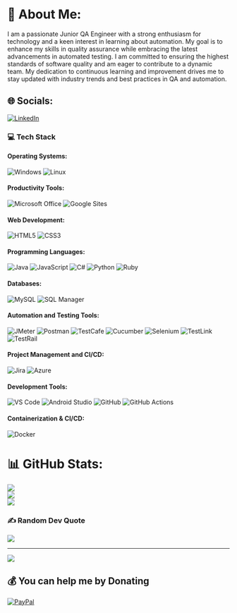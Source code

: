 # 💫 About Me:
I am a passionate Junior QA Engineer with a strong enthusiasm for technology and a keen interest in learning about automation. My goal is to enhance my skills in quality assurance while embracing the latest advancements in automated testing. I am committed to ensuring the highest standards of software quality and am eager to contribute to a dynamic team. My dedication to continuous learning and improvement drives me to stay updated with industry trends and best practices in QA and automation.


## 🌐 Socials:
[![LinkedIn](https://img.shields.io/badge/LinkedIn-%230077B5.svg?logo=linkedin&logoColor=white)](https://linkedin.com/in/www.linkedin.com/in/josé-odé-795b14311) 

### 💻 **Tech Stack**

#### **Operating Systems**:
![Windows](https://img.shields.io/badge/windows-%230078D4.svg?style=for-the-badge&logo=windows&logoColor=white) 
![Linux](https://img.shields.io/badge/linux-%23FCC624.svg?style=for-the-badge&logo=linux&logoColor=white)

#### **Productivity Tools**:
![Microsoft Office](https://img.shields.io/badge/microsoftoffice-%23D83B01.svg?style=for-the-badge&logo=microsoftoffice&logoColor=white)
![Google Sites](https://img.shields.io/badge/google%20sites-%234285F4.svg?style=for-the-badge&logo=googlesites&logoColor=white)

#### **Web Development**:
![HTML5](https://img.shields.io/badge/html5-%23E34F26.svg?style=for-the-badge&logo=html5&logoColor=white)
![CSS3](https://img.shields.io/badge/css3-%231572B6.svg?style=for-the-badge&logo=css3&logoColor=white)

#### **Programming Languages**:
![Java](https://img.shields.io/badge/java-%23ED8B00.svg?style=for-the-badge&logo=openjdk&logoColor=white) 
![JavaScript](https://img.shields.io/badge/javascript-%23323330.svg?style=for-the-badge&logo=javascript&logoColor=%23F7DF1E) 
![C#](https://img.shields.io/badge/csharp-%23239120.svg?style=for-the-badge&logo=csharp&logoColor=white)
![Python](https://img.shields.io/badge/python-3670A0?style=for-the-badge&logo=python&logoColor=ffdd54)
![Ruby](https://img.shields.io/badge/ruby-%23CC342D.svg?style=for-the-badge&logo=ruby&logoColor=white)

#### **Databases**:
![MySQL](https://img.shields.io/badge/mysql-4479A1.svg?style=for-the-badge&logo=mysql&logoColor=white)
![SQL Manager](https://img.shields.io/badge/SQL_Manager-%23447.svg?style=for-the-badge&logo=data&logoColor=white)

#### **Automation and Testing Tools**:
![JMeter](https://img.shields.io/badge/jmeter-%23D22128.svg?style=for-the-badge&logo=apachejmeter&logoColor=white)
![Postman](https://img.shields.io/badge/postman-%23FF6C37.svg?style=for-the-badge&logo=postman&logoColor=white)
![TestCafe](https://img.shields.io/badge/testcafe-%232671E5.svg?style=for-the-badge&logo=testcafe&logoColor=white)
![Cucumber](https://img.shields.io/badge/cucumber-%2300A13E.svg?style=for-the-badge&logo=cucumber&logoColor=white)
![Selenium](https://img.shields.io/badge/selenium-%43B02A.svg?style=for-the-badge&logo=selenium&logoColor=white)
![TestLink](https://img.shields.io/badge/testlink-%2347A248.svg?style=for-the-badge&logo=testing&logoColor=white)
![TestRail](https://img.shields.io/badge/testrail-%23F05032.svg?style=for-the-badge&logo=test&logoColor=white)

#### **Project Management and CI/CD**:
![Jira](https://img.shields.io/badge/jira-%230052CC.svg?style=for-the-badge&logo=jira&logoColor=white)
![Azure](https://img.shields.io/badge/azure-%230078D4.svg?style=for-the-badge&logo=microsoftazure&logoColor=white)

#### **Development Tools**:
![VS Code](https://img.shields.io/badge/vscode-%23007ACC.svg?style=for-the-badge&logo=visualstudiocode&logoColor=white)
![Android Studio](https://img.shields.io/badge/androidstudio-%233DDC84.svg?style=for-the-badge&logo=androidstudio&logoColor=white)
![GitHub](https://img.shields.io/badge/github-%23121011.svg?style=for-the-badge&logo=github&logoColor=white)
![GitHub Actions](https://img.shields.io/badge/github%20actions-%232671E5.svg?style=for-the-badge&logo=githubactions&logoColor=white)

#### **Containerization & CI/CD**:
![Docker](https://img.shields.io/badge/docker-%230db7ed.svg?style=for-the-badge&logo=docker&logoColor=white)




# 📊 GitHub Stats:
![](https://github-readme-stats.vercel.app/api?username=JoseODE&theme=vue-dark&hide_border=true&include_all_commits=true&count_private=true)<br/>
![](https://github-readme-streak-stats.herokuapp.com/?user=JoseODE&theme=vue-dark&hide_border=true)<br/>
![](https://github-readme-stats.vercel.app/api/top-langs/?username=JoseODE&theme=vue-dark&hide_border=true&include_all_commits=true&count_private=true&layout=compact)

### ✍️ Random Dev Quote
![](https://quotes-github-readme.vercel.app/api?type=horizontal&theme=light)

---
[![](https://visitcount.itsvg.in/api?id=JoseODE&icon=0&color=0)](https://visitcount.itsvg.in)

  ## 💰 You can help me by Donating
  [![PayPal](https://img.shields.io/badge/PayPal-00457C?style=for-the-badge&logo=paypal&logoColor=white)](https://paypal.me/joseode878@hotmail.com) 

  
<!-- Proudly created with GPRM ( https://gprm.itsvg.in ) -->
